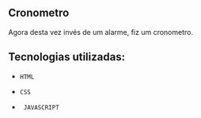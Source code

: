## Cronometro

Agora desta vez invés de um alarme, fiz um cronometro.

## Tecnologias utilizadas:

- ``HTML``

- ``CSS``

- `` JAVASCRIPT``

